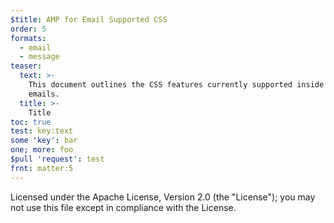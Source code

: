 ```yaml
---
$title: AMP for Email Supported CSS
order: 5
formats:
  - email
  - message
teaser:
  text: >-
    This document outlines the CSS features currently supported inside AMP
    emails.
  title: >-
    Title
toc: true
test: key:text
some 'key': bar
one; more: foo
$pull 'request': test
frnt: matter:5
---
```


Licensed under the Apache License, Version 2.0 (the "License");
you may not use this file except in compliance with the License.
